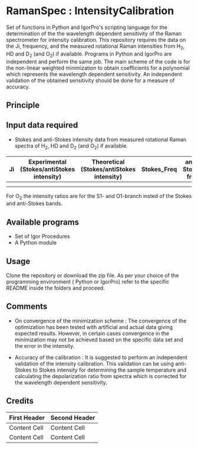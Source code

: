 # RamanSpec : IntensityCalibration

Set of functions in Python and IgorPro's scripting language for the determination of the the wavelength dependent sensitivity of the Raman spectrometer for intensity calibration. This repository requires the data on the Ji, frequency, and the measured rotational Raman intensities from H<sub>2</sub>, HD and D<sub>2</sub> (and O<sub>2</sub>) if available. Programs in Python and IgorPro are independent and perform the same job. The main scheme of the code is for the non-linear weighted minimization to obtain coefficients for a polynomial which represents the wavelength dependent sensitivity. An independent validation of the obtained sensitivity should be done for a measure of accuracy. 

## Principle

## Input data required
 
 - Stokes and anti-Stokes intensity data from measured rotational Raman spectra of H<sub>2</sub>, HD and D<sub>2</sub> (and O<sub>2</sub>) if available.

| Ji | Experimental (Stokes/antiStokes intensity) | Theoretical (Stokes/antiStokes intensity) | Stokes_Freq | anti-Stokes freq | weight |
|----|----------------------------------|-------|-----------------|-------------|-----------------|
|    |                                  |       |                 |             |                 |
|    |                                  |       |                 |             |                 |
For  O<sub>2</sub> the  intensity ratios are for the S1- and O1-branch insted of the Stokes and  anti-Stokes bands.


## Available programs
 - Set of Igor Procedures
 - A Python module 

 
## Usage

Clone the repository or download the zip file. As per your choice of the programming environment ( Python or IgorPro) refer to the specific README inside the folders and proceed. 
 
## Comments
 
 - On convergence of the minimization scheme : The convergence of the optimization has been tested with artificial and actual data giving expected results. However, in certain cases convergence in the minimization may not be achieved based on the specific data set and the error in the intensity.
 
 - Accuracy of the calibration : It is suggested to perform an independent validation of the intensity calibration. This validation can be using anti-Stokes to Stokes intensity for determining the sample temperature and calculating the depolarization ratio from spectra which is corrected for the wavelength dependent sensitivity.
 

## Credits
 
 

| First Header  | Second Header |
| ------------- | ------------- |
| Content Cell  | Content Cell  |
| Content Cell  | Content Cell  

